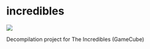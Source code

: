 # incredibles

<a href="https://seilweiss.github.io/incredibles/progress" alt="Percentage Decompiled">
<img src="https://img.shields.io/badge/dynamic/json?color=blue&label=decompiled&query=linesPercent&url=https%3A%2F%2Fseilweiss.github.io%2Fincredibles%2Fapi.json" />
</a>

Decompilation project for The Incredibles (GameCube)
